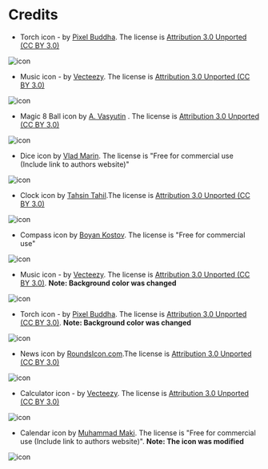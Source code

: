 Credits
=======

* Torch icon - by [Pixel Buddha](https://www.iconfinder.com/PixelBuddha). The license is [Attribution 3.0 Unported (CC BY 3.0)](https://creativecommons.org/licenses/by/3.0/)

![icon](https://cdn4.iconfinder.com/data/icons/ballicons-2-free/100/match-128.png)

* Music icon - by [Vecteezy](https://www.iconfinder.com/Vecteezy). The license is [Attribution 3.0 Unported (CC BY 3.0)](https://creativecommons.org/licenses/by/3.0/)

![icon](https://cdn4.iconfinder.com/data/icons/technology-devices-1/500/headset-128.png)

* Magic 8 Ball icon by [A. Vasyutin](https://www.iconfinder.com/vasulden) . The license is [Attribution 3.0 Unported (CC BY 3.0)](https://creativecommons.org/licenses/by/3.0/)

![icon](https://cdn3.iconfinder.com/data/icons/mix-3/512/magicWand-128.png)

* Dice icon by [Vlad Marin](https://www.iconfinder.com/quizanswers). The license is "Free for commercial use (Include link to authors website)"

![icon](https://cdn3.iconfinder.com/data/icons/brain-games/128/Board-Games-red.png)

* Clock icon by [Tahsin Tahil](https://www.iconfinder.com/tahsintahil).The license is [Attribution 3.0 Unported (CC BY 3.0)](https://creativecommons.org/licenses/by/3.0/)

![icon](https://cdn0.iconfinder.com/data/icons/shift-free/32/Clock-128.png)

* Compass icon by [Boyan Kostov](http://boyankostov.com/). The license is "Free for commercial use"

![icon](https://cdn4.iconfinder.com/data/icons/flatified/128/681129-compass.png)

* Music icon - by [Vecteezy](https://www.iconfinder.com/Vecteezy). The license is [Attribution 3.0 Unported (CC BY 3.0)](https://creativecommons.org/licenses/by/3.0/).
**Note: Background color was changed**

![icon](https://cdn4.iconfinder.com/data/icons/technology-devices-1/500/microphone-128.png)

* Torch icon - by [Pixel Buddha](https://www.iconfinder.com/PixelBuddha). The license is [Attribution 3.0 Unported (CC BY 3.0)](https://creativecommons.org/licenses/by/3.0/).
**Note: Background color was changed**

![icon](https://cdn2.iconfinder.com/data/icons/ballicons-2-free/100/wrench-128.png)

* News icon by [RoundsIcon.com](http://www.roundicons.com/).The license is [Attribution 3.0 Unported (CC BY 3.0)](https://creativecommons.org/licenses/by/3.0/)

![icon](https://cdn0.iconfinder.com/data/icons/social-networks-and-media-flat-icons/134/Social_Media_Socialmedia_network_share_socialnetwork_network-20-128.png)

* Calculator icon - by [Vecteezy](https://www.iconfinder.com/Vecteezy). The license is [Attribution 3.0 Unported (CC BY 3.0)](https://creativecommons.org/licenses/by/3.0/)

![icon](https://cdn4.iconfinder.com/data/icons/banking-and-finance/500/calculator-pencil-128.png)

* Calendar icon by [Muhammad Maki](https://www.iconfinder.com/makiibao). The license is "Free for commercial use (Include link to authors website)".
**Note: The icon was modified**

![icon](https://cdn2.iconfinder.com/data/icons/fletro-long-shadow-google-service/128/Google_Calendar.png)

